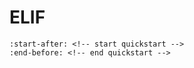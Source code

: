 # ELIF

```{include} ../README.md
:start-after: <!-- start quickstart -->
:end-before: <!-- end quickstart -->
```